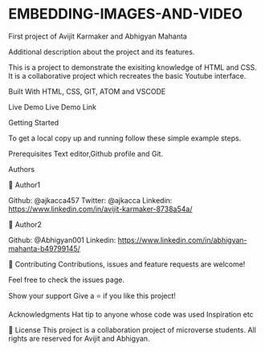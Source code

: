 # EMBEDDING-IMAGES-AND-VIDEO
First project of Avijit Karmaker and Abhigyan Mahanta 

Additional description about the project and its features.

This is a project to demonstrate the exisiting knowledge of HTML and CSS. It is a collaborative project which recreates the basic Youtube interface. 

Built With
HTML, CSS, GIT, ATOM and VSCODE


Live Demo
Live Demo Link

Getting Started


To get a local copy up and running follow these simple example steps.

Prerequisites
Text editor,Github profile and Git. 


Authors

👤 Author1

Github: @ajkacca457
Twitter: @ajkacca
Linkedin: https://www.linkedin.com/in/avijit-karmaker-8738a54a/


👤 Author2

Github: @Abhigyan001
Linkedin: https://www.linkedin.com/in/abhigyan-mahanta-b49799145/


🤝 Contributing
Contributions, issues and feature requests are welcome!

Feel free to check the issues page.

Show your support
Give a ⭐️ if you like this project!

Acknowledgments
Hat tip to anyone whose code was used
Inspiration
etc

📝 License
This project is a collaboration project of microverse students. All rights are reserved for Avijit and Abhigyan.
